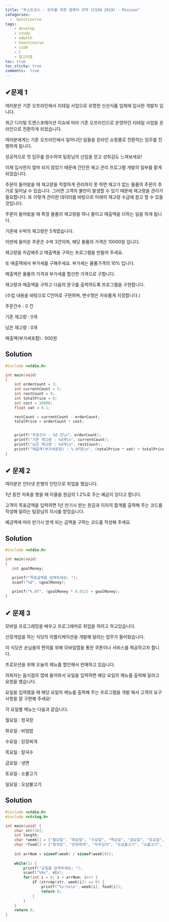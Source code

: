 ```yaml
---
title: "부스트코스 - 모두를 위한 컴퓨터 과학 (CS50 2019) - Mission"
categories: 
  -  boostcourse
tags: 
    - develop
    - study
    - edwith
    - boostcourse
    - cs50
    - C
    - 알고리즘
toc: true
toc_sticky: true
comments:  true
---
```


## ✔︎문제 1


여러분은 기존 오프라인에서 리테일 사업으로 유명한 신선식품 업체에 입사한 개발자 입니다.  

최근 디지털 트랜스포메이션 이슈에 따라 기존 오프라인으로 운영하던 리테일 사업을 온라인으로 전환하게 되었습니다.  

여러분에게는 기존 오프라인에서 일어나던 일들을 온라인 쇼핑몰로 전환하는 임무를 진행하게 됩니다.
  
성공적으로 첫 임무를 완수하여 팀장님의 신임을 얻고 성취감도 느껴보세요!

    

이제 입사한지 얼마 되지 않았기 때문에 간단한 재고 관리 프로그램 개발의 일부를 맡게 되었습니다.
  
주문이 들어왔을 때 재고량을 적절하게 관리하지 못 하면 재고가 없는 물품의 주문이 추가로 일어날 수 있습니다. 그러면 고객의 불만이 발생할 수 있기 때문에 재고량을 관리가 필요합니다. 또 이렇게 관리한 데이터를 바탕으로 미래의 재고량 수급에 참고 할 수 있을 것입니다.

   

주문이 들어왔을 때 특정 물품의 재고량을 하나 줄이고 매출액을 더하는 일을 하게 됩니다.

 

기존에 수박의 재고량은 5개였습니다.

이번에 들어온 주문은 수박 3건이며, 해당 물품의 가격은 10000원 입니다.

재고량을 차감해주고 매출액을 구하는 프로그램을 만들어 주세요.

   

또 매출액에서 부가세를 구해주세요. 부가세는 물품가격의 10% 입니다.

매출액은 물품의 가격과 부가세를 합산한 가격으로 구합니다.

   

재고량과 매출액을 구하고 다음의 문구를 출력하도록 프로그램을 구현합니다.

(수업 내용을 바탕으로 C언어로 구현하며, 변수명은 자유롭게 지정합니다.)

   

주문건수 : 0 건

기존 재고량 : 0개

남은 재고량 : 0개

매출액(부가세포함) : 000원


## Solution
```c
#include <stdio.h>

int main(void)
{
    int orderCount = 3;
    int currentCount = 5;
    int restCount = 0;
    int totalPrice = 0;
    int cost = 10000;
    float vat = 0.1;

    restCount = currentCount - orderCount;
    totalPrice = orderCount * cost;


    printf("주문건수 : %d 건\n", orderCount);
    printf("기존 재고량 : %d개\n", currentCount);
    printf("남은 재고량 : %d개\n", restCount);
    printf("매출액(부가세포함) : %.0f원\n", (totalPrice * vat) + totalPrice);
}
```

 

 ## ✔︎ 문제 2

 

여러분은 인터넷 은행의 인턴으로 취업을 했습니다.

1년 동안 저축을 했을 때 이율을 원금의 1.2%로 주는 예금이 있다고 합니다.

고객이 목표금액을 입력하면 1년 만기시 받는 원금과 이자의 합계를 출력해 주는 코드를 작성해 달라는 팀장님의 지시를 받았습니다.

예금액에 따라 만기시 받게 되는 금액을 구하는 코드를 작성해 주세요.


## Solution
 ```c
#include <stdio.h>

int main(void)
{
    int goalMoney;

    printf("목표금액을 입력하세요: ");
    scanf("%d", &goalMoney);

    printf("%.0f", (goalMoney * 0.012) + goalMoney);
}
 ```

 

 

## ✔︎ 문제 3

 

모바일 프로그래밍을 배우고 프로그래머로 취업을 하려고 하고있습니다.

신장개업을 하는 식당의 어플리케이션을 개발해 달라는 업무가 들어왔습니다.

 

이 식당은 손님들의 편의를 위해 모바일앱을 통한 쿠폰이나 서비스를 제공하고자 합니다.

프로모션을 위해 오늘의 메뉴를 할인해서 판매하고 있습니다.

 

의뢰자는 음식점의 앱에 들어와서 요일을 입력하면 해당 요일의 메뉴를 출력해 달라고 요청을 했습니다.

요일을 입력했을 때 해당 요일의 메뉴를 출력해 주는 프로그램을 개발 해서 고객의 요구사항을 잘 구현해 주세요!

 

각 요일별 메뉴는 다음과 같습니다.

 

월요일 : 청국장

화요일 : 비빔밥

수요일 : 된장찌개

목요일 : 칼국수

금요일 : 냉면

토요일 : 소불고기

일요일 : 오삼불고기


## Solution

```c
#include <stdio.h>
#include <string.h>

int main(void) {
    char str[10];
	int length;
    char *week[] = {"월요일", "화요일", "수요일", "목요일", "금요일", "토요일", "일요일"};
	char *food[] = {"청국장", "된장찌개", "두부김치", "오삼불고기", "소불고기", "미트볼", "김치찌개"};
	
	int arrNum = sizeof(week) / sizeof(week[0]);
    
    while(1) {
        printf("요일을 입력하세요: ");
        scanf("%9s", str); 
        for(int i = 0; i < arrNum; i++) {
            if (strcmp(str, week[i]) == 0) {
                printf("%s:%s\n", week[i], food[i]);
                return 0;
            }
        }
    }
    return 0;
}
```